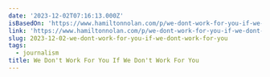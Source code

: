 ```yaml
---
date: '2023-12-02T07:16:13.000Z'
isBasedOn: 'https://www.hamiltonnolan.com/p/we-dont-work-for-you-if-we-dont-work'
link: 'https://www.hamiltonnolan.com/p/we-dont-work-for-you-if-we-dont-work'
slug: 2023-12-02-we-dont-work-for-you-if-we-dont-work-for-you
tags:
  - journalism
title: We Don't Work For You If We Don't Work For You
---
```


